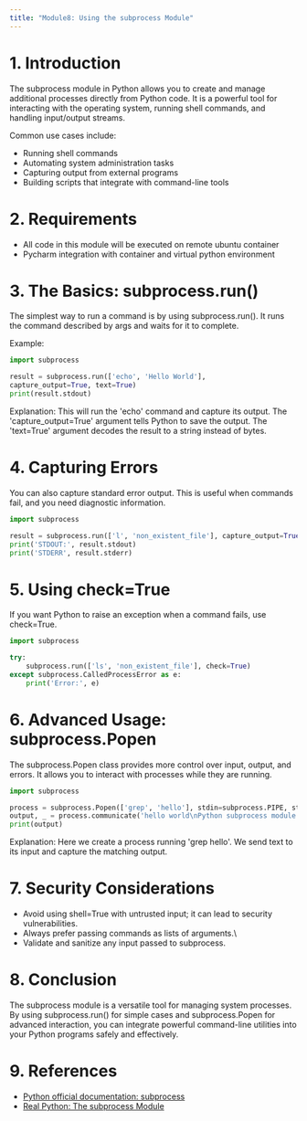 ```yaml
---
title: "Module8: Using the subprocess Module"
---
```


# 1. Introduction

The subprocess module in Python allows you to create and manage
additional processes directly from Python code. It is a powerful tool
for interacting with the operating system, running shell commands, and
handling input/output streams.

Common use cases include:
- Running shell commands
- Automating system administration tasks
- Capturing output from external programs
- Building scripts that integrate with command-line tools

# 2. Requirements
- All code in this module will be executed on remote ubuntu container
- Pycharm integration with container and virtual python environment

# 3. The Basics: subprocess.run()
The simplest way to run a command is by using subprocess.run(). It runs
the command described by args and waits for it to complete.

Example:
```python
import subprocess

result = subprocess.run(['echo', 'Hello World'],
capture_output=True, text=True)
print(result.stdout)
```


Explanation: This will run the \'echo\' command and capture its output.
The \'capture_output=True\' argument tells Python to save the output.
The \'text=True\' argument decodes the result to a string instead of
bytes.

# 4. Capturing Errors

You can also capture standard error output. 
This is useful when commands fail, and you need diagnostic information.

```python
import subprocess

result = subprocess.run(['l', 'non_existent_file'], capture_output=True, text=True)
print('STDOUT:', result.stdout)
print('STDERR', result.stderr)
```

# 5. Using check=True

If you want Python to raise an exception when a command fails, use check=True.

```python
import subprocess

try:
    subprocess.run(['ls', 'non_existent_file'], check=True)
except subprocess.CalledProcessError as e:
    print('Error:', e)
```

# 6. Advanced Usage: subprocess.Popen

The subprocess.Popen class provides more control over input, output, and
errors. It allows you to interact with processes while they are running.

```python
import subprocess

process = subprocess.Popen(['grep', 'hello'], stdin=subprocess.PIPE, stdout=subprocess.PIPE, text=True)
output, _ = process.communicate('hello world\nPython subprocess module')
print(output)
```

Explanation: Here we create a process running \'grep hello\'. We send
text to its input and capture the matching output.

# 7. Security Considerations

- Avoid using shell=True with untrusted input; it can lead to security vulnerabilities.
- Always prefer passing commands as lists of arguments.\
- Validate and sanitize any input passed to subprocess.

# 8. Conclusion

The subprocess module is a versatile tool for managing system processes.
By using subprocess.run() for simple cases and subprocess.Popen for
advanced interaction, you can integrate powerful command-line utilities
into your Python programs safely and effectively.

# 9. References
- [Python official documentation: subprocess](https://docs.python.org/3/library/subprocess.html)
- [Real Python: The subprocess Module](https://realpython.com/python-subprocess/)